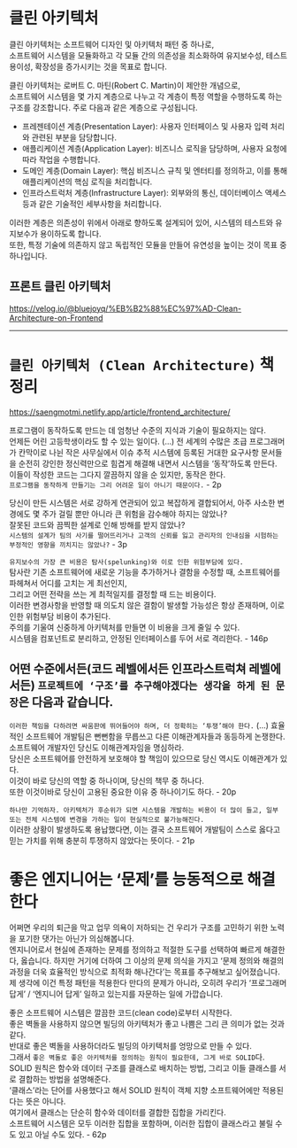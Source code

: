 # 클린 아키텍처

클린 아키텍처는 소프트웨어 디자인 및 아키텍처 패턴 중 하나로,  
소프트웨어 시스템을 모듈화하고 각 모듈 간의 의존성을 최소화하여 유지보수성, 테스트 용이성, 확장성을 증가시키는 것을 목표로 합니다.

클린 아키텍처는 로버트 C. 마틴(Robert C. Martin)이 제안한 개념으로,  
소프트웨어 시스템을 몇 가지 계층으로 나누고 각 계층이 특정 역할을 수행하도록 하는 구조를 강조합니다. 주로 다음과 같은 계층으로 구성됩니다.

- 프레젠테이션 계층(Presentation Layer): 사용자 인터페이스 및 사용자 입력 처리와 관련된 부분을 담당합니다.
- 애플리케이션 계층(Application Layer): 비즈니스 로직을 담당하며, 사용자 요청에 따라 작업을 수행합니다.
- 도메인 계층(Domain Layer): 핵심 비즈니스 규칙 및 엔터티를 정의하고, 이를 통해 애플리케이션의 핵심 로직을 처리합니다.
- 인프라스트럭처 계층(Infrastructure Layer): 외부와의 통신, 데이터베이스 액세스 등과 같은 기술적인 세부사항을 처리합니다.

이러한 계층은 의존성이 위에서 아래로 향하도록 설계되어 있어, 시스템의 테스트와 유지보수가 용이하도록 합니다.  
또한, 특정 기술에 의존하지 않고 독립적인 모듈을 만들어 유연성을 높이는 것이 목표 중 하나입니다.

## 프론트 클린 아키텍처

https://velog.io/@bluejoyq/%EB%B2%88%EC%97%AD-Clean-Architecture-on-Frontend

---

# `클린 아키텍처 (Clean Architecture)` 책 정리

https://saengmotmi.netlify.app/article/frontend_architecture/

프로그램이 동작하도록 만드는 데 엄청난 수준의 지식과 기술이 필요하지는 않다.  
언제든 어린 고등학생이라도 할 수 있는 일이다. (…) 전 세계의 수많은 초급 프로그래머가 칸막이로 나뉜 작은 사무실에서 이슈 추적 시스템에 등록된 거대한 요구사항 문서들을 순전히 강인한 정신력만으로 힘겹게 해결해 내면서 시스템을 ‘동작’하도록 만든다.  
이들이 작성한 코드는 그다지 깔끔하지 않을 순 있지만, 동작은 한다.  
`프로그램을 동작하게 만들기는 그리 어려운 일이 아니기 때문이다.` - 2p

당신이 만든 시스템은 서로 강하게 연관되어 있고 복잡하게 결합되어서, 아주 사소한 변경에도 몇 주가 걸릴 뿐만 아니라 큰 위험을 감수해야 하지는 않았나?  
잘못된 코드와 끔찍한 설계로 인해 방해를 받지 않았나?  
`시스템의 설계가 팀의 사기를 떨어뜨리거나 고객의 신뢰를 잃고 관리자의 인내심을 시험하는 부정적인 영향을 끼치지는 않았나?` - 3p

`유지보수의 가장 큰 비용은 탐사(spelunking)와 이로 인한 위험부담에 있다.`  
탐사란 기존 소프트웨어에 새로운 기능을 추가하거나 결함을 수정할 때, 소프트웨어를 파헤쳐서 어디를 고치는 게 최선인지,  
그리고 어떤 전략을 쓰는 게 최적일지를 결정할 때 드는 비용이다.  
이러한 변경사항을 반영할 때 의도치 않은 결함이 발생할 가능성은 항상 존재하며, 이로 인한 위험부담 비용이 추가된다.  
주의를 기울여 신중하게 아키텍처를 만들면 이 비용을 크게 줄일 수 있다.  
시스템을 컴포넌트로 분리하고, 안정된 인터페이스를 두어 서로 격리한다. - 146p

## 어떤 수준에서든(코드 레벨에서든 인프라스트럭쳐 레벨에서든) `프로젝트에 ‘구조’를 추구해야겠다는 생각을 하게 된 문장`은 다음과 같습니다.

`이러한 책임을 다하려면 싸움판에 뛰어들어야 하며, 더 정확히는 ‘투쟁’해야 한다.` (…) 효율적인 소프트웨어 개발팀은 뻔뻔함을 무릅쓰고 다른 이해관계자들과 동등하게 논쟁한다.  
소프트웨어 개발자인 당신도 이해관계자임을 명심하라.  
당신은 소프트웨어를 안전하게 보호해야 할 책임이 있으므로 당신 역시도 이해관계가 있다.  
이것이 바로 당신의 역할 중 하나이며, 당신의 책무 중 하나다.  
또한 이것이바로 당신이 고용된 중요한 이유 중 하나이기도 하다. - 20p

`하나만 기억하자. 아키텍처가 후순위가 되면 시스템을 개발하는 비용이 더 많이 들고, 일부 또는 전체 시스템에 변경을 가하는 일이 현실적으로 불가능해진다.`  
이러한 상황이 발생하도록 용납했다면, 이는 결국 소프트웨어 개발팀이 스스로 옳다고 믿는 가치를 위해 충분히 투쟁하지 않았다는 뜻이다. - 21p

# 좋은 엔지니어는 ‘문제’를 능동적으로 해결한다

어쩌면 우리의 퇴근을 막고 업무 의욕이 저하되는 건 우리가 구조를 고민하기 위한 노력을 포기한 댓가는 아닌가 의심해봅니다.  
엔지니어로서 현실에 존재하는 문제를 정의하고 적절한 도구를 선택하여 빠르게 해결한다, 옳습니다. 하지만 거기에 더하여 그 이상의 문제 의식을 가지고 ‘문제 정의와 해결의 과정을 더욱 효율적인 방식으로 최적화 해나간다’는 목표를 추구해보고 싶어졌습니다.  
제 생각에 이건 특정 패턴을 적용한다 만다의 문제가 아니라, 오히려 우리가 ‘프로그래머 답게’ / ‘엔지니어 답게’ 일하고 있는지를 자문하는 일에 가깝습니다.

좋은 소프트웨어 시스템은 깔끔한 코드(clean code)로부터 시작한다.  
좋은 벽돌을 사용하지 않으면 빌딩의 아키텍처가 좋고 나쁨은 그리 큰 의미가 없는 것과 같다.  
반대로 좋은 벽돌을 사용하더라도 빌딩의 아키텍처를 엉망으로 만들 수 있다.  
그래서 `좋은 벽돌로 좋은 아키텍처를 정의하는 원칙이 필요한데, 그게 바로 SOLID`다.  
SOLID 원칙은 함수와 데이터 구조를 클래스로 배치하는 방법, 그리고 이들 클래스를 서로 결합하는 방법을 설명해준다.  
‘클래스’라는 단어를 사용했다고 해서 SOLID 원칙이 객체 지향 소프트웨어에만 적용된다는 뜻은 아니다.  
여기에서 클래스는 단순히 함수와 데이터를 결합한 집합을 가리킨다.  
소프트웨어 시스템은 모두 이러한 집합을 포함하며, 이러한 집합이 클래스라고 불릴 수도 있고 아닐 수도 있다. - 62p
